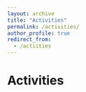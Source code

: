 ```yaml
---
layout: archive
title: "Activities"
permalink: /activities/
author_profile: true
redirect_from:
  - /actiities
---
```

# Activities
